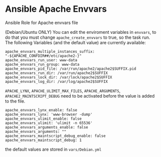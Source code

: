 # Ansible Apache Envvars
Ansible Role for Apache envvars file


(Debian/Ubuntu ONLY) You can edit the enviroment variables in `envvars`, to do that you must change `apache_create_envvars` to true, so the task run. 
The following Variables (and the default value) are currently available:
    
    apache_envvars_multiple_instances_suffix: "-${APACHE_CONFDIR##/etc/apache2-}"
    apache_envvars_run_user: www-data
    apache_envvars_run_group: www-data
    apache_envvars_pid_file: /var/run/apache2/apache2$SUFFIX.pid
    apache_envvars_run_dir: /var/run/apache2$SUFFIX
    apache_envvars_lock_dir: /var/lock/apache2$SUFFIX
    apache_envvars_log_dir: /var/log/apache2$SUFFIX

`APACHE_LYNX`, `APACHE_ULIMIT_MAX_FILES`, `APACHE_ARGUMENTS`, `APACHE2_MAINTSCRIPT_DEBUG` need to be activated before the value is added to the file.
    
    apache_envvars_lynx_enable: false
    apache_envvars_lynx: 'www-browser -dump'
    apache_envvars_ulimit_enable: false
    apache_envvars_ulimit: 'ulimit -n 65536'
    apache_envvars_arguments_enable: false
    apache_envvars_arguments: ""
    apache_envvars_maintscript_debug_enable: false
    apache_envvars_maintscript_debug: 1

the default values are stored in `vars/Debian.yml`